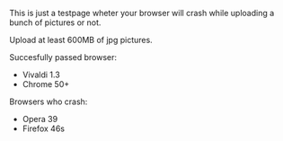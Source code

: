 This is just a testpage wheter your browser will crash while uploading a bunch of pictures or not.

Upload at least 600MB of jpg pictures.

Succesfully passed browser:
+ Vivaldi 1.3
+ Chrome 50+


Browsers who crash:
+ Opera 39
+ Firefox 46s